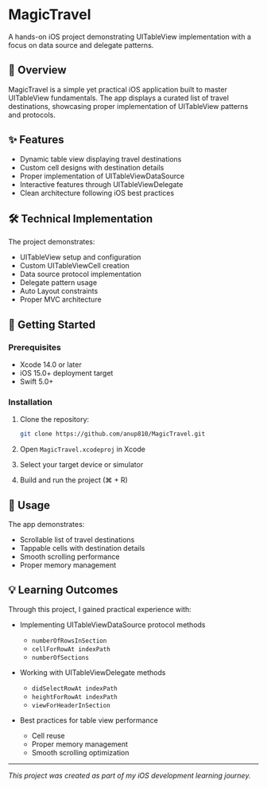 # MagicTravel

A hands-on iOS project demonstrating UITableView implementation with a focus on data source and delegate patterns.

## 🎯 Overview

MagicTravel is a simple yet practical iOS application built to master UITableView fundamentals. The app displays a curated list of travel destinations, showcasing proper implementation of UITableView patterns and protocols.

## ✨ Features

- Dynamic table view displaying travel destinations
- Custom cell designs with destination details
- Proper implementation of UITableViewDataSource
- Interactive features through UITableViewDelegate
- Clean architecture following iOS best practices

## 🛠 Technical Implementation

The project demonstrates:

- UITableView setup and configuration
- Custom UITableViewCell creation
- Data source protocol implementation
- Delegate pattern usage
- Auto Layout constraints
- Proper MVC architecture

## 🚀 Getting Started

### Prerequisites

- Xcode 14.0 or later
- iOS 15.0+ deployment target
- Swift 5.0+

### Installation

1. Clone the repository:
   ```bash
   git clone https://github.com/anup810/MagicTravel.git
   ```

2. Open `MagicTravel.xcodeproj` in Xcode

3. Select your target device or simulator

4. Build and run the project (⌘ + R)

## 📱 Usage

The app demonstrates:
- Scrollable list of travel destinations
- Tappable cells with destination details
- Smooth scrolling performance
- Proper memory management

## 💡 Learning Outcomes

Through this project, I gained practical experience with:

- Implementing UITableViewDataSource protocol methods
  - `numberOfRowsInSection`
  - `cellForRowAt indexPath`
  - `numberOfSections`

- Working with UITableViewDelegate methods
  - `didSelectRowAt indexPath`
  - `heightForRowAt indexPath`
  - `viewForHeaderInSection`

- Best practices for table view performance
  - Cell reuse
  - Proper memory management
  - Smooth scrolling optimization

---

*This project was created as part of my iOS development learning journey.*
